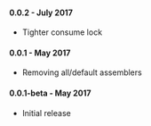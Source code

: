 #### 0.0.2 - July 2017
* Tighter consume lock

#### 0.0.1 - May 2017
* Removing all/default assemblers

#### 0.0.1-beta - May 2017
* Initial release
